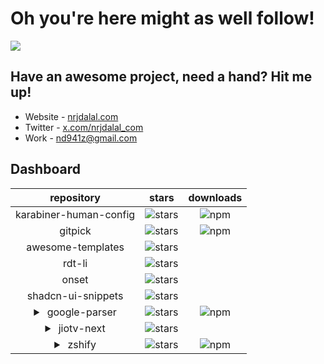# Oh you're here might as well follow!

![](https://rdt.li/gh-nrjdalal-visits)

## Have an awesome project, need a hand? Hit me up!

- Website - [nrjdalal.com](https://rdt.li/gh2nrjdalal)
- Twitter - [x.com/nrjdalal_com](https://rdt.li/x-nrjdalal)
- Work - [nd941z@gmail.com](mailto:nd941z@gmail.com)

## Dashboard

|                             repository                              |                                                  stars                                                  |                                        downloads                                        |
| :-----------------------------------------------------------------: | :-----------------------------------------------------------------------------------------------------: | :-------------------------------------------------------------------------------------: |
|                       karabiner-human-config                        | ![stars](https://img.shields.io/github/stars/nrjdalal/karabiner-human-config?label=&style=&color=white) | ![npm](https://img.shields.io/npm/dt/karabiner-human-config?label=&style=&color=white)  |
|                               gitpick                               |        ![stars](https://img.shields.io/github/stars/nrjdalal/gitpick?label=&style=&color=white)         |         ![npm](https://img.shields.io/npm/dt/gitpick?label=&style=&color=white)         |
|                          awesome-templates                          |   ![stars](https://img.shields.io/github/stars/nrjdalal/awesome-templates?label=&style=&color=white)    |                                                                                         |
|                               rdt-li                                |         ![stars](https://img.shields.io/github/stars/nrjdalal/rdt-li?label=&style=&color=white)         |                                                                                         |
|                                onset                                |         ![stars](https://img.shields.io/github/stars/nrjdalal/onset?label=&style=&color=white)          |                                                                                         |
|                         shadcn-ui-snippets                          |   ![stars](https://img.shields.io/github/stars/nrjdalal/shadcn-ui-snippets?label=&style=&color=white)   |                                                                                         |
| <details><summary>&nbsp;google-parser</summary>2023-06-14</details> |     ![stars](https://img.shields.io/github/stars/nrjdalal/google-parser?label=&style=&color=white)      | ![npm](https://img.shields.io/npm/dt/@nrjdalal/google-parser?label=&style=&color=white) |
|  <details><summary>&nbsp;jiotv-next</summary>2022-08-28</details>   |       ![stars](https://img.shields.io/github/stars/nrjdalal/JioTV-Next?label=&style=&color=white)       |                                                                                         |
|    <details><summary>&nbsp;zshify</summary>2021-05-11</details>     |         ![stars](https://img.shields.io/github/stars/nrjdalal/zshify?label=&style=&color=white)         |         ![npm](https://img.shields.io/npm/dt/zshify?label=&style=&color=white)          |
